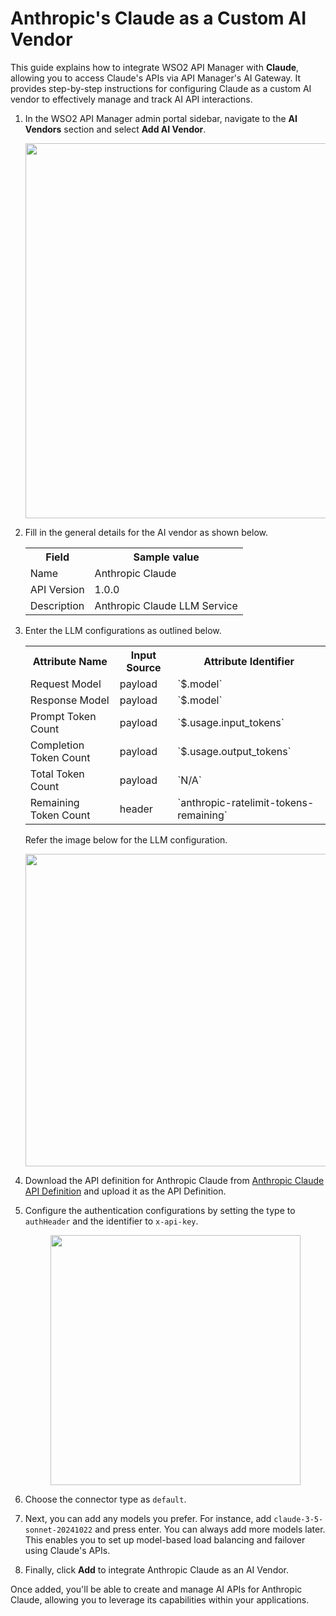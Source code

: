 # Anthropic's Claude as a Custom AI Vendor

This guide explains how to integrate WSO2 API Manager with **Claude**, allowing you to access Claude's APIs via API Manager's AI Gateway. It provides step-by-step instructions for configuring Claude as a custom AI vendor to effectively manage and track AI API interactions.

1. In the WSO2 API Manager admin portal sidebar, navigate to the **AI Vendors** section and select **Add AI Vendor**.

    <div style="text-align: center;">
        <a href="{{base_path}}/assets/img/administer/custom-ai-vendor/add-anthropic-claude/add-ai-vendor.png">
            <img src="{{base_path}}/assets/img/administer/custom-ai-vendor/add-anthropic-claude/add-ai-vendor.png" width="600" />
        </a>
    </div>

2. Fill in the general details for the AI vendor as shown below.
    
    <table>
    <colgroup>
    <col />
    <col />
    <col />
    </colgroup>
    <tbody>
    <tr>
    <th colspan="2">Field</th>
    <th>Sample value</th>
    </tr>
    <tr>
    <td colspan="2">Name</td>
    <td>Anthropic Claude</td>
    </tr>
    <tr>
    <td colspan="2">API Version</td>
    <td>1.0.0</td>
    </tr>
    <tr>
    <td colspan="2">Description</td>
    <td>Anthropic Claude LLM Service</td>
    </tr>
    </tbody>
    </table>


3. Enter the LLM configurations as outlined below.

    <table>
    <colgroup>
    <col />
    <col />
    <col />
    </colgroup>
    <tbody>
    <tr>
    <th colspan="2">Attribute Name</th>
    <th colspan="2">Input Source </th>
    <th colspan="2">Attribute Identifier </th>
    </tr>
    <tr>
    <td colspan="2">Request Model</td>
    <td colspan="2">payload</td>
    <td colspan="2">`$.model`</td>
    </tr>
    <tr>
    <td colspan="2">Response Model</td>
    <td colspan="2">payload</td>
    <td colspan="2">`$.model`</td>
    </tr>
    <tr>
    <td colspan="2">Prompt Token Count</td>
    <td colspan="2">payload</td>
    <td colspan="2">`$.usage.input_tokens`</td>
    </tr>
    <tr>
    <td colspan="2">Completion Token Count</td>
    <td colspan="2">payload</td>
    <td colspan="2">`$.usage.output_tokens`</td>
    </tr>
    <tr>
    <td colspan="2">Total Token Count</td>
    <td colspan="2">payload</td>
    <td colspan="2">`N/A`</td>
    </tr>
    <tr>
    <td colspan="2">Remaining Token Count</td>
    <td colspan="2">header</td>
    <td colspan="2">`anthropic-ratelimit-tokens-remaining`</td>
    </tr>
    </tbody>
    </table>

    Refer the image below for the LLM configuration.

    <div style="text-align: center;">
        <a href="{{base_path}}/assets/img/administer/custom-ai-vendor/add-anthropic-claude/llm-configurations.png">
            <img src="{{base_path}}/assets/img/administer/custom-ai-vendor/add-anthropic-claude/llm-configurations.png" width="500" />
        </a>
    </div>

4. Download the API definition for Anthropic Claude from [Anthropic Claude API Definition]({{base_path}}/assets/attachments/admin/custom-ai-vendors/add-anthropic-claude/claude-api.yaml) and upload it as the API Definition.

5. Configure the authentication configurations by setting the type to `authHeader` and the identifier to `x-api-key`.

    <div style="text-align: center;">
        <a href="{{base_path}}/assets/img/administer/custom-ai-vendor/add-anthropic-claude/auth-header.png">
            <img src="{{base_path}}/assets/img/administer/custom-ai-vendor/add-anthropic-claude/auth-header.png" width="400" />
        </a>
    </div>

6. Choose the connector type as `default`.

7. Next, you can add any models you prefer. For instance, add `claude-3-5-sonnet-20241022` and press enter. You can always add more models later. This enables you to set up model-based load balancing and failover using Claude's APIs.

8. Finally, click **Add** to integrate Anthropic Claude as an AI Vendor.

Once added, you'll be able to create and manage AI APIs for Anthropic Claude, allowing you to leverage its capabilities within your applications.
